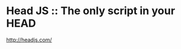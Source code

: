 <!--
id: 2057910672
link: http://kevinisom.info/post/2057910672/head-js-the-only-script-in-your-head
slug: head-js-the-only-script-in-your-head
date: Wed Dec 01 2010 20:48:37 GMT+1300 (NZDT)
raw: {"blog_name":"kevinisom","id":2057910672,"post_url":"http://kevinisom.info/post/2057910672/head-js-the-only-script-in-your-head","slug":"head-js-the-only-script-in-your-head","type":"link","date":"2010-12-01 07:48:37 GMT","timestamp":1291189717,"state":"published","format":"html","reblog_key":"Iy3C8JSB","tags":[],"short_url":"http://tmblr.co/Zw68Yy1wgJcG","highlighted":[],"feed_item":"http://headjs.com/","from_feed_id":"650234","note_count":0,"title":"Head JS :: The only script in your HEAD","url":"http://headjs.com/","description":""}
publish: 2010-12-01
tags: 
title: Head JS :: The only script in your HEAD
-->


Head JS :: The only script in your HEAD
=======================================

<http://headjs.com/>

